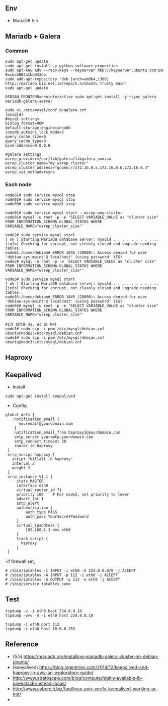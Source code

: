 ## Env
- MariaDB 5.5

## Mariadb + Galera
### Common
```
sudo apt-get update
sudo apt-get install -y python-software-properties
sudo apt-key adv --recv-keys --keyserver hkp://keyserver.ubuntu.com:80 0xcbcb082a1bb943db
sudo add-apt-repository 'deb [arch=amd64,i386] http://mariadb.biz.net.id/repo/5.5/ubuntu trusty main'
sudo apt-get update

DEBIAN_FRONTEND=noninteractive sudo apt-get install -y rsync galera mariadb-galera-server

sudo vi /etc/mysql/conf.d/galera.cnf
[mysqld]
#mysql settings
binlog_format=ROW
default-storage-engine=innodb
innodb_autoinc_lock_mode=2
query_cache_size=0
query_cache_type=0
bind-address=0.0.0.0

#galera settings
wsrep_provider=/usr/lib/galera/libgalera_smm.so
wsrep_cluster_name="my_wsrep_cluster"
wsrep_cluster_address="gcomm://172.16.8.5,172.16.8.6,172.16.8.4"
wsrep_sst_method=rsync
```


### Each node
```
node01# sudo service mysql stop
node02# sudo service mysql stop
node03# sudo service mysql stop
```

```
node01# sudo service mysql start --wsrep-new-cluster
node01# mysql -u root -p -e 'SELECT VARIABLE_VALUE as "cluster size" FROM INFORMATION_SCHEMA.GLOBAL_STATUS WHERE VARIABLE_NAME="wsrep_cluster_size"'
```

```
node2# sudo service mysql start
[ ok ] Starting MariaDB database server: mysqld . . . . . . . . . ..
[info] Checking for corrupt, not cleanly closed and upgrade needing tables..
node01:/home/debian# ERROR 1045 (28000): Access denied for user 'debian-sys-maint'@'localhost' (using password: YES)
node2# mysql -u root -p -e 'SELECT VARIABLE_VALUE as "cluster size" FROM INFORMATION_SCHEMA.GLOBAL_STATUS WHERE VARIABLE_NAME="wsrep_cluster_size"'
```

```
node3# sudo service mysql start
[ ok ] Starting MariaDB database server: mysqld . . . . . . . . . ..
[info] Checking for corrupt, not cleanly closed and upgrade needing tables..
node03:/home/debian# ERROR 1045 (28000): Access denied for user 'debian-sys-maint'@'localhost' (using password: YES)
node03# mysql -u root -p -e 'SELECT VARIABLE_VALUE as "cluster size" FROM INFORMATION_SCHEMA.GLOBAL_STATUS WHERE VARIABLE_NAME="wsrep_cluster_size"'
```

```
#1의 설정을 #2, #3 로 복제
node1# sudo scp -i pem /etc/mysql/debian.cnf ubuntu@node2:/etc/mysql/debian.cnf
node1# sudo scp -i pem /etc/mysql/debian.cnf ubuntu@node3:/etc/mysql/debian.cnf
````

## Haproxy 

## Keepalived
- Install
```
sudo apt-get install keepalived
```
- Config
```
global_defs {
    notification_email {
      youremail@yourdomain.com
    }
    notification_email_from haproxy1@yourdomain.com
    smtp_server yoursmtp.yourdomain.com
    smtp_connect_timeout 30
    router_id haproxy
 }
 vrrp_script haproxy {
   script "killall -0 haproxy"
   interval 2
   weight 2
 }
 vrrp_instance VI_1 {
     state MASTER
     interface eth0
     virtual_router_id 71
     priority 100    # For node2, set priority to lower
     advert_int 1
     smtp_alert
     authentication {
         auth_type PASS
         auth_pass YourSecretPassword
     }
     virtual_ipaddress {
         192.168.1.3 dev eth0
     }
     track_script {
       haproxy
     }
 }
```
-if firewall set,
```
# /sbin/iptables -I INPUT -i eth0 -d 224.0.0.0/8 -j ACCEPT
# /sbin/iptables -A INPUT -p 112 -i eth0 -j ACCEPT
# /sbin/iptables -A OUTPUT -p 112 -o eth0 -j ACCEPT
# /sbin/service iptables save
```
## Test
```
tcpdump -v -i eth0 host 224.0.0.18
tcpdump -vvv -n -i eth0 host 224.0.0.18

tcpdump -i eth0 port 112
tcpdump -i eth0 host 10.0.0.255
```


## Reference
- (5.5) https://mariadb.org/installing-mariadb-galera-cluster-on-debian-ubuntu/
- (keeyalived) https://blog.logentries.com/2014/12/keepalived-and-haproxy-in-aws-an-exploratory-guide/
- http://www.stratoscale.com/blog/compute/highly-available-lb-openstack-instead-lbaas/
- http://www.cyberciti.biz/faq/linux-unix-verify-keepalived-working-or-not/
- 
